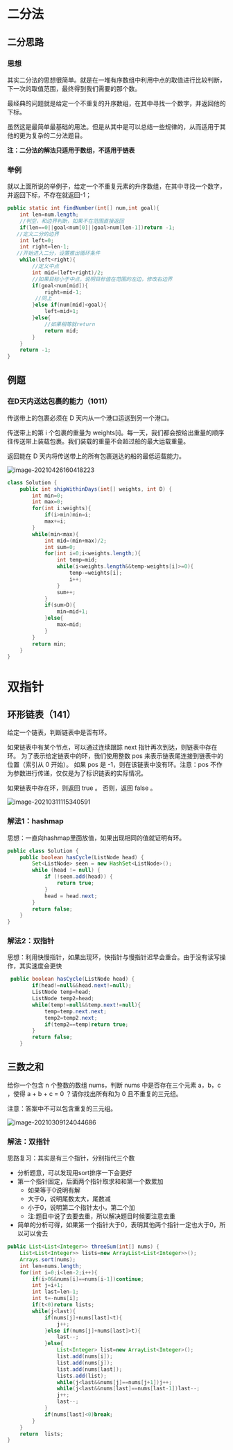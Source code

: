 # 二分法

## 二分思路

### 思想

其实二分法的思想很简单。就是在一堆有序数组中利用中点的取值进行比较判断，下一次的取值范围，最终得到我们需要的那个数。

最经典的问题就是给定一个不重复的升序数组，在其中寻找一个数字，并返回他的下标。

虽然这是最简单最基础的用法。但是从其中是可以总结一些规律的，从而适用于其他的更为复杂的二分法题目。

**注：二分法的解法只适用于数组，不适用于链表**

### 举例

就以上面所说的举例子，给定一个不重复元素的升序数组，在其中寻找一个数字，并返回下标，不存在就返回-1；

```java
public static int findNumber(int[] num,int goal){
    int len=num.length;
    //判空，和边界判断，如果不在范围直接返回
    if(len==0||goal<num[0]||goal>num[len-1])return -1;
   //定义二分的边界
    int left=0;
    int right=len-1;
   //开始进入二分，设置推出循环条件
    while(left<right){
        //定义中点
        int mid=(left+right)/2;
        //如果目标小于中点，说明目标值在范围的左边，修改右边界
        if(goal<num[mid]){
            right=mid-1;
         //同上
        }else if(num[mid]<goal){
            left=mid+1;
        }else{
            //如果相等就return
            return mid;
        }
    }
    return -1;
}
```

## 例题

### 在D天内送达包裹的能力（1011）

传送带上的包裹必须在 D 天内从一个港口运送到另一个港口。

传送带上的第 i 个包裹的重量为 weights[i]。每一天，我们都会按给出重量的顺序往传送带上装载包裹。我们装载的重量不会超过船的最大运载重量。

返回能在 D 天内将传送带上的所有包裹送达的船的最低运载能力。

![image-20210426160418223](https://gitee.com/stiwen/images_bed/raw/master/img/image-20210426160418223.png)

```java
class Solution {
    public int shipWithinDays(int[] weights, int D) {
        int min=0;
        int max=0;
        for(int i:weights){
            if(i>min)min=i;
            max+=i;
        }
        while(min<max){
            int mid=(min+max)/2;
            int sum=0;
            for(int i=0;i<weights.length;){
                int temp=mid;
                while(i<weights.length&&temp-weights[i]>=0){
                    temp-=weights[i];
                    i++;
                }
                sum++;
            }
            if(sum>D){
                min=mid+1;
            }else{
                max=mid;
            }
        }
        return min;
    }
}
```

# 双指针

## 环形链表（141）

给定一个链表，判断链表中是否有环。

如果链表中有某个节点，可以通过连续跟踪 next 指针再次到达，则链表中存在环。 为了表示给定链表中的环，我们使用整数 pos 来表示链表尾连接到链表中的位置（索引从 0 开始）。 如果 pos 是 -1，则在该链表中没有环。注意：pos 不作为参数进行传递，仅仅是为了标识链表的实际情况。

如果链表中存在环，则返回 true 。 否则，返回 false 。

![image-20210311115340591](https://gitee.com/stiwen/images_bed/raw/master/img/image-20210311115340591.png)

### 解法1：hashmap

思想：一直向hashmap里面放值，如果出现相同的值就证明有环。

```java
public class Solution {
    public boolean hasCycle(ListNode head) {
        Set<ListNode> seen = new HashSet<ListNode>();
        while (head != null) {
            if (!seen.add(head)) {
                return true;
            }
            head = head.next;
        }
        return false;
    }
}
```

### 解法2：双指针

思想：利用快慢指针，如果出现环，快指针与慢指针迟早会重合。由于没有读写操作，其实速度会更快

```java
 public boolean hasCycle(ListNode head) {
        if(head!=null&&head.next!=null);
        ListNode temp=head;
        ListNode temp2=head;
        while(temp!=null&&temp.next!=null){
            temp=temp.next.next;
            temp2=temp2.next;
            if(temp2==temp)return true;
        }
        return false;
    }
```

## 三数之和

给你一个包含 n 个整数的数组 nums，判断 nums 中是否存在三个元素 a，b，c ，使得 a + b + c = 0 ？请你找出所有和为 0 且不重复的三元组。

注意：答案中不可以包含重复的三元组。

![image-20210309124044686](https://gitee.com/stiwen/images_bed/raw/master/img/image-20210309124044686.png)

### 解法：双指针

思路复习：其实是有三个指针，分别指代三个数

* 分析题意，可以发现用sort排序一下会更好
* 第一个指针固定，后面两个指针取求和和第一个数累加
  * 如果等于0说明有解
  * 大于0，说明尾数太大，尾数减
  * 小于0，说明第二个指针太小，第二个加
  * 注:题目中说了去要去重，所以解决题目时候要注意去重
* 简单的分析可得，如果第一个指针大于0，表明其他两个指针一定也大于0，所以可以舍去

```java
public List<List<Integer>> threeSum(int[] nums) {
    List<List<Integer>> lists=new ArrayList<List<Integer>>();
    Arrays.sort(nums);
    int len=nums.length;
    for(int i=0;i<len-2;i++){
        if(i>0&&nums[i]==nums[i-1])continue;
        int j=i+1;
        int last=len-1;
        int t=-nums[i];
        if(t<0)return lists;
        while(j<last){
            if(nums[j]+nums[last]<t){
                j++;
            }else if(nums[j]+nums[last]>t){
                last--;
            }else{
                List<Integer> list=new ArrayList<Integer>();
                list.add(nums[i]);
                list.add(nums[j]);
                list.add(nums[last]);
                lists.add(list);
                while(j<last&&nums[j]==nums[j+1])j++;
                while(j<last&&nums[last]==nums[last-1])last--;
                j++;
                last--;
            }
            if(nums[last]<0)break;
        }
    }
    return  lists;
}
```




